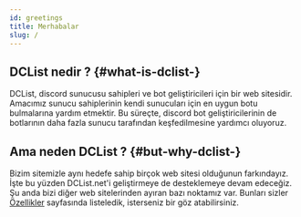 ```yaml
---
id: greetings
title: Merhabalar
slug: /
---
```


## DCList nedir ? {#what-is-dclist-}

DCList, discord sunucusu sahipleri ve bot geliştiricileri için bir web sitesidir. Amacımız sunucu sahiplerinin kendi sunucuları için en uygun botu bulmalarına yardım etmektir. Bu süreçte, discord bot geliştiricilerinin de botlarının daha fazla sunucu tarafından keşfedilmesine yardımcı oluyoruz.

## Ama neden DCList ? {#but-why-dclist-}

Bizim sitemizle aynı hedefe sahip birçok web sitesi olduğunun farkındayız. İşte bu yüzden DCList.net'i geliştirmeye de desteklemeye devam edeceğiz. Şu anda bizi diğer web sitelerinden ayıran bazı noktamız var. Bunları sizler [Özellikler](/features) sayfasında listeledik, isterseniz bir göz atabilirsiniz.
